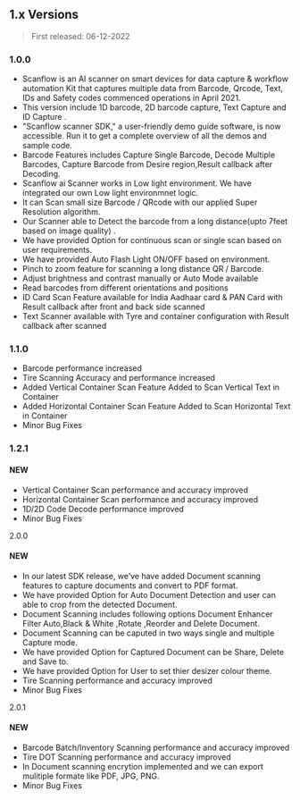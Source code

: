 ## 1.x Versions <i class="fa fa-caret-down"></i>

<div class="fold-panel-start"></div>

> First released: 06-12-2022
### 1.0.0

- Scanflow is an AI scanner on smart devices for data capture & workflow automation Kit that captures multiple data from Barcode, Qrcode, Text, IDs and Safety codes commenced operations in April 2021.
- This version include 1D barcode, 2D barcode capture, Text Capture and ID Capture .
- "Scanflow scanner SDK," a user-friendly demo guide software, is now accessible. Run it to get a complete overview of all the demos and sample code.
- Barcode Features includes Capture Single Barcode, Decode Multiple Barcodes, Capture Barcode from Desire region,Result callback after Decoding.
- Scanflow ai Scanner works in Low light environment. We have integrated our own Low light environmnet logic. 
- It can Scan small size Barcode / QRcode with our applied Super Resolution algorithm.
- Our Scanner able to Detect the barcode from a long distance(upto 7feet based on image quality) .
- We have provided Option for continuous scan or single scan based on user requirements.
- We have provided Auto Flash Light ON/OFF based on environment.
- Pinch to zoom feature for scanning a long distance QR / Barcode.
- Adjust brightness and contrast manually or Auto Mode available
- Read barcodes from different orientations and positions
- ID Card Scan Feature available for India Aadhaar card & PAN Card with Result callback after front and back side scanned
- Text Scanner available with Tyre and container configuration with Result callback after scanned

<div class="fold-panel-end"></div>

### 1.1.0

- Barcode performance increased
- Tire Scanning Accuracy and performance increased
- Added Vertical Container Scan Feature Added to Scan Vertical Text in Container
- Added Horizontal Container Scan Feature Added to Scan Horizontal Text in Container
- Minor Bug Fixes

<div class="fold-panel-end"></div>

### 1.2.1

#### NEW

- Vertical Container Scan performance and accuracy improved
- Horizontal Container Scan performance and accuracy improved
- 1D/2D Code Decode performance improved
- Minor Bug Fixes

<div class="fold-panel-end"></div

### 2.0.0

#### NEW

- In our latest SDK release, we’ve have added Document scanning features to capture documents and convert to PDF format. 
- We have provided Option for Auto Document Detection and user can able to crop from the detected Document.
- Document Scanning includes following options Document Enhancer Filter Auto,Black & White ,Rotate ,Reorder and Delete Document.
- Document Scanning can be caputed in two ways single and multiple Capture mode.  
- We have provided Option for Captured Document can be Share, Delete and Save to.
- We have provided Option for User to set thier desizer colour theme.
- Tire Scanning performance and accuracy improved
- Minor Bug Fixes

<div class="fold-panel-end"></div

### 2.0.1

#### NEW

- Barcode Batch/Inventory Scanning performance and accuracy improved
- Tire DOT Scanning performance and accuracy improved
- In Document scanning encrytion implemented and we can export mulitiple formate like PDF, JPG, PNG.
- Minor Bug Fixes

<div class="fold-panel-end"></div
